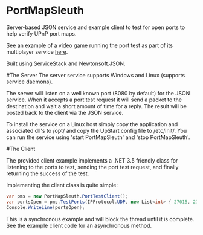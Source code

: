 PortMapSleuth
=============

Server-based JSON service and example client to test for open ports to help verify UPnP port maps.

See an example of a video game running the port test as part of its multiplayer service [here](https://www.youtube.com/watch?v=DTaZ04NHE1g).

Built using ServiceStack and Newtonsoft.JSON.


#The Server
The server service supports Windows and Linux (supports service daemons).

The server will listen on a well known port (8080 by default) for the JSON service. When it accepts a port test request it will send a packet to the destination and wait a short amount of time for a reply. The result will be posted back to the client via the JSON service.

To install the service on a Linux host simply copy the application and associated dll's to /opt/ and copy the UpStart config file to /etc/init/.
You can run the service using 'start PortMapSleuth' and 'stop PortMapSleuth'.

#The Client

The provided client example implements a .NET 3.5 friendly class for listening to the ports to test, sending the port test request, and finally returning the success of the test.

Implementing the client class is quite simple:

```csharp
var pms = new PortMapSleuth.PortTestClient();
var portsOpen = pms.TestPorts(IPProtocol.UDP, new List<int> { 27015, 27016 });
Console.WriteLine(portsOpen);
```
This is a synchronous example and will block the thread until it is complete. See the example client code for an asynchronous method.
